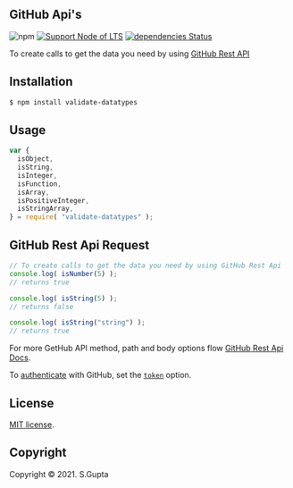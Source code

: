 ## GitHub Api's

![npm](https://img.shields.io/npm/v/validate-datatypes) [![Support Node of LTS](https://img.shields.io/badge/node-latest-brightgreen.svg)](https://nodejs.org/) [![dependencies Status](https://status.david-dm.org/gh/request/request.svg)](https://david-dm.org/request/request)

To create calls to get the data you need by using [GitHub Rest API][github-docs]

## Installation

```bash
$ npm install validate-datatypes
```

## Usage

```javascript
var {
  isObject,
  isString,
  isInteger,
  isFunction,
  isArray,
  isPositiveInteger,
  isStringArray,
} = require( "validate-datatypes" );
```

## GitHub Rest Api Request

```javascript
// To create calls to get the data you need by using GitHub Rest Api
console.log( isNumber(5) );
// returns true

console.log( isString(5) );
// returns false

console.log( isString("string") );
// returns true
```

For more GetHub API method, path and body options flow [GitHub Rest Api Docs][github-docs].

To [authenticate][github-oauth2] with GitHub, set the [`token`][github-token] option.

## License

[MIT license](http://opensource.org/licenses/MIT).

## Copyright

Copyright &copy; 2021. S.Gupta

[github-docs]: https://docs.github.com/en/rest/reference/repos
[github-api]: https://developer.github.com/v3/
[github-token]: https://github.com/settings/tokens/new
[github-oauth2]: https://developer.github.com/v3/#oauth2-token-sent-in-a-header

